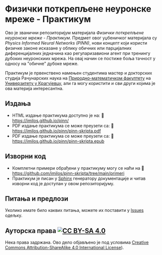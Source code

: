 # Физички поткрепљене неуронске мреже - Практикум

Ово је званични репозиторијум материјала *Физички поткрепљене неуронске мреже - Практикум*. Предмет овог уџбеничког материјала су *Physics Informed Neural Networks (PINN)*, нови концепт који користи физичке законе исказане у облику обичних или парцијалних диференцијалних једначина као регуларизавиони агент при тренингу дубоких неуронскиих мрежа. На овај начин се постиже боља тачност у односу на "обичне" дубоке мреже. 

Практикум је првенствено намењен студентима мастер и докторских студија Рачунарских наука на [Природно-математичком факултету](http://www.pmf.kg.ac.rs) на [Универзитету у Крагујевцу](http://www.kg.ac.rs), али га могу користити и сви други којима је ова материја интересантна. 

## Издања

* HTML издање практикума доступно је на: :link: https://imilos.github.io/pinn/
* PDF издање практикума се може преузети са: :link: https://imilos.github.io/pinn/pinn-skripta.pdf
* PDF издање практикума се може преузети са: :link: https://imilos.github.io/pinn/pinn-skripta.epub

## Изворни код

* Комплетни примери обрађени у практикуму могу се наћи на :link: https://github.com/imilos/pinn-skripta/tree/main/primeri
* Практикум је писан у [Sphinx](http://www.sphinx-doc.org) генератору документације и читав изворни код је доступан у овом репозиторијуму. 

## Питања и предлози

Уколико имате било каквих питања, можете их поставити у [Issues](https://github.com/imilos/pinn-skripta/issues) одељку.

## Ауторска права [![CC BY-SA 4.0][cc-by-sa-shield]][cc-by-sa]

Нека права задржана. Ово дело обjављено jе под условима [Creative Commons Attribution-ShareAlike 4.0 International License][cc-by-sa]).

[cc-by-sa]: http://creativecommons.org/licenses/by-sa/4.0
[cc-by-sa-image]: https://mirrors.creativecommons.org/presskit/buttons/88x31/svg/by-sa.svg
[cc-by-sa-shield]: https://mirrors.creativecommons.org/presskit/buttons/80x15/svg/by-sa.svg
